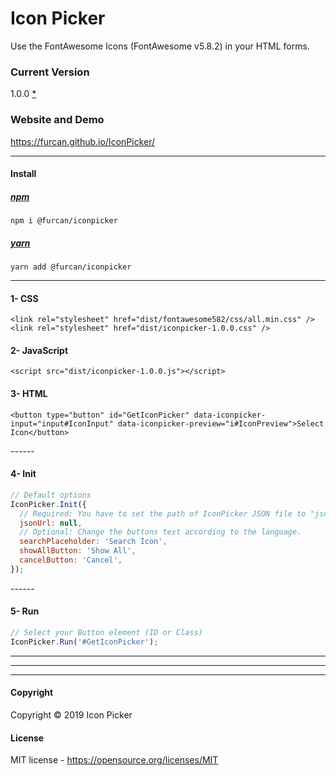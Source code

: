 # Icon Picker
Use the FontAwesome Icons (FontAwesome v5.8.2) in your HTML forms.


### Current Version
1.0.0 [*](https://github.com/furcan/IconPicker/blob/master/ReleaseNotes.md)

### Website and Demo
https://furcan.github.io/IconPicker/


---------

#### Install

##### [npm](https://www.npmjs.com/package/@furcan/iconpicker)
```
npm i @furcan/iconpicker
```
##### [yarn](https://yarnpkg.com/en/package/@furcan/iconpicker)
```
yarn add @furcan/iconpicker
```

---------

#### 1- CSS
`<link rel="stylesheet" href="dist/fontawesome582/css/all.min.css" />`
`<link rel="stylesheet" href="dist/iconpicker-1.0.0.css" />`

#### 2- JavaScript
`<script src="dist/iconpicker-1.0.0.js"></script>`

#### 3- HTML
`<button type="button" id="GetIconPicker" data-iconpicker-input="input#IconInput" data-iconpicker-preview="i#IconPreview">Select Icon</button>`

--_--_--

#### 4- Init

```js
// Default options
IconPicker.Init({
  // Required: You have to set the path of IconPicker JSON file to "jsonUrl" option. e.g. '/content/plugins/IconPicker/dist/iconpicker-1.0.0.json'
  jsonUrl: null,
  // Optional: Change the buttons text according to the language.
  searchPlaceholder: 'Search Icon',
  showAllButton: 'Show All',
  cancelButton: 'Cancel',
});
```

--_--_--

#### 5- Run

```js
// Select your Button element (ID or Class)
IconPicker.Run('#GetIconPicker');
```


---------
---------
---------

#### Copyright
Copyright © 2019 Icon Picker

#### License
MIT license - https://opensource.org/licenses/MIT